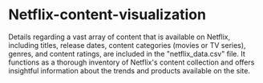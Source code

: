 # Netflix-content-visualization

Details regarding a vast array of content that is available on Netflix, including titles, release dates, content categories (movies or TV series), genres, and content ratings, are included in the "netflix_data.csv" file. It functions as a thorough inventory of Netflix's content collection and offers insightful information about the trends and products available on the site.
